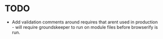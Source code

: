 # TODO

* Add validation comments around requires that arent used in production - will require groundskeeper to run on module files
before browserify is run.